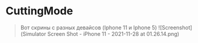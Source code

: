 # CuttingMode

> Вот скрины с разных девайсов (Iphone 11 и Iphone 5)
![Screenshot](Simulator Screen Shot - iPhone 11 - 2021-11-28 at 01.26.14.png)
